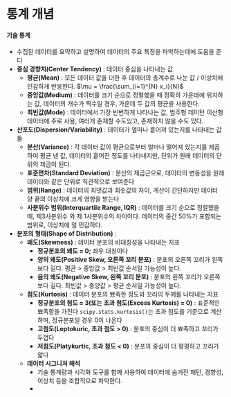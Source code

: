 통계 개념
===

#### 기술 통계
+ 수집된 데이터를 요약하고 설명하여 데이터의 주요 특징을 파악하는데에 도움을 준다
+ **중심 경향치(Center Tendency)** : 데이터 중심을 나타내는 값
  + **평균(Mean)** : 모든 데이터 값을 더한 후 데이터의 총계수로 나눈 값 / 이상치에 민감하게 반응한다. $\mu = \frac{\sum_{i=1}^{N} x_i}{N}$
  + **중앙값(Medium)** : 데이터를 크기 순으로 정렬했을 때 정확히 가운데에 위치하는 값, 데이터의 개수가 짝수일 경우, 가운데 두 값의 평균을 사용한다.
  + **최빈값(Mode)** : 데이터에서 가장 빈번하게 나타나는 값, 범주형 데이턴 이산형 데이터에 주로 사용, 여러개 존재할 수도있고, 존재하지 않을 수도 있다.
+ **산포도(Dispersion/Variability)** : 데이터가 얼마나 흩어져 있는지를 나타내는 값들
  + **분산(Variance)** : 각 데이터 값이 평균으로부터 얼마나 떨어져 있는지를 제곱하여 평균 낸 값, 데이터의 흩어진 정도를 나타내지만, 단위가 원래 데이터의 단위의 제곱이 된다.
  + **표준편차(Standard Deviation)** : 분산의 제곱근으로, 데이터의 변동성을 원래 데이터와 같은 단위로 직관적으로 보여준다
  + **범위(Range)** : 데이터의 최댓값과 최솟값의 차이, 게산이 간단하지만 데이터 양 끝의 이상치에 크게 영향을 받는다
  + **사분위수 범위(Interquartile Range, IQR)** : 데이터를 크기 순으로 정렬했을 때, 제3사분위수 와 제 1사분위수의 차이이다. 데이터의 중간 50%가 포함되는 범위로, 이상치에 덜 민감하다.
+ **분포의 형태(Shape of Distribution)** :
  + **왜도(Skewness)** : 데이터 분포의 비대칭성을 나타내는 지표
    + **정규분포의 왜도 = 0;** 좌우 대칭이다
    + **양의 왜도(Positive Skew, 오른쪽 꼬리 분포)** : 분포의 오른쪽 꼬리가 왼쪽보다 길다. 평균 > 중앙값 > 최빈값 순서일 가능성이 높다.
    + **음의 왜도(Negative Skew, 왼쪽 꼬리 분포)** : 분포의 왼쪽 꼬리가 오른쪽보다 길다. 최빈값 > 중앙값 > 평균 순서일 가능성이 높다.
  + **첨도(Kurtosis)** : 데이터 분포의 뾰족한 정도와 꼬리의 두께를 나타내는 지표
    + **정규분포의 첨도 = 3(또는 초과 첨도(Excess Kurtosis) = 0)** : 표준적인 뾰족함을 가진다 `scipy.stats.kurtosis()`는 초과 첨도를 기준으로 계산하며, 정규분포일 경우 0이 나온다
    + **고첨도(Leptokuric, 초과 첨도 > 0)** : 분포의 중심이 더 뾰족하고 꼬리가 두껍다
    + **저첨도(Platykurtic, 초과 첨도 < 0)** : 분포의 중심이 더 평평하고 꼬리가 얇다
  + **데이터 시그니처 해석**
    + 기술 통계량과 시각화 도구를 함께 사용하여 데이터에 숨겨진 패턴, 경향성, 이상치 등을 조합적으로 파악한다.
    +  
